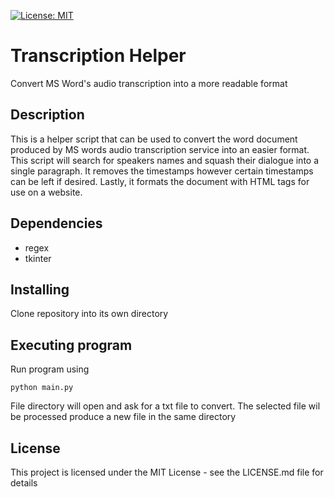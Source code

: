 [![License: MIT](https://img.shields.io/badge/License-MIT-yellow.svg)](https://opensource.org/licenses/MIT)

# Transcription Helper

Convert MS Word's audio transcription into a more readable format

## Description

This is a helper script that can be used to convert the word document 
produced by MS words audio transcription service into an easier format. 
This script will search for speakers names and squash their dialogue into a 
single paragraph. It removes the timestamps however certain timestamps can be left 
if desired. Lastly, it formats the document with HTML tags for use on a website. 

## Dependencies

 - regex
 - tkinter
 
## Installing

Clone repository into its own directory

## Executing program

Run program using

```
python main.py
```

File directory will open and ask for a txt file to convert. The selected 
file wil be processed produce a new file in the same directory

## License

This project is licensed under the MIT License - see the LICENSE.md file for details